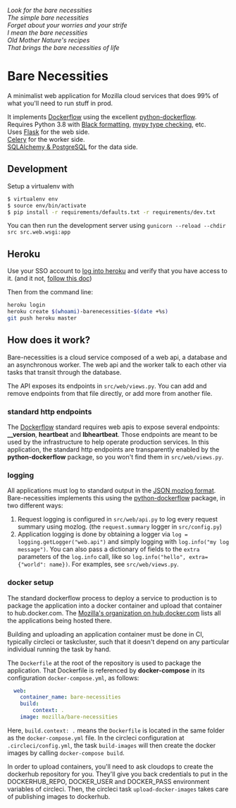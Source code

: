 *Look for the bare necessities  
The simple bare necessities  
Forget about your worries and your strife  
I mean the bare necessities  
Old Mother Nature's recipes  
That brings the bare necessities of life*

# Bare Necessities

A minimalist web application for Mozilla cloud services that does 99% of what you'll need to run stuff in prod.


It implements [Dockerflow](https://github.com/mozilla-services/Dockerflow/) using the excellent [python-dockerflow](https://python-dockerflow.readthedocs.io/).  
Requires Python 3.8 with [Black formatting](https://black.readthedocs.io/en/stable/), [mypy type checking](https://mypy.readthedocs.io/en/stable/), etc.  
Uses [Flask](https://flask.palletsprojects.com/en/1.1.x/) for the web side.  
[Celery](http://docs.celeryproject.org/en/latest/index.html) for the worker side.  
[SQLAlchemy & PostgreSQL](https://docs.sqlalchemy.org/en/13/dialects/postgresql.html) for the data side.  

## Development

Setup a virtualenv with
```bash
$ virtualenv env
$ source env/bin/activate
$ pip install -r requirements/defaults.txt -r requirements/dev.txt
```

You can then run the development server using `gunicorn --reload --chdir src src.web.wsgi:app`

## Heroku

Use your SSO account to [log into heroku](https://sso.mozilla.com/heroku) and verify that you have access to it. (and it not, [follow this doc](https://mana.mozilla.org/wiki/display/TS/Using+SSO+with+your+Heroku+account))

Then from the command line:

``` bash
heroku login
heroku create $(whoami)-barenecessities-$(date +%s)
git push heroku master
```

## How does it work?

Bare-necessities is a cloud service composed of a web api, a database and an asynchronous worker. The web api and the worker talk to each other via tasks that transit through the database.

The API exposes its endpoints in `src/web/views.py`. You can add and remove endpoints from that file directly, or add more from another file.

### standard http endpoints

The [Dockerflow](https://github.com/mozilla-services/Dockerflow/) standard requires web apis to expose several endpoints: **__version**, **__heartbeat__** and **__lbheartbeat__**. Those endpoints are meant to be used by the infrastructure to help operate production services. In this application, the standard http endpoints are transparently enabled by the **python-dockerflow** package, so you won't find them in `src/web/views.py`.

### logging

All applications must log to standard output in the [JSON mozlog format](https://wiki.mozilla.org/Firefox/Services/Logging). Bare-necessities implements this using the [python-dockerflow](https://python-dockerflow.readthedocs.io/en/latest/logging.html) package, in two different ways:

1. Request logging is configured in `src/web/api.py` to log every request summary using mozlog. (the `request.summary` logger in `src/config.py`)
2. Application logging is done by obtaining a logger via `log = logging.getLogger("web.api")` and simply logging with `log.info("my log message")`. You can also pass a dictionary of fields to the `extra` parameters of the `log.info` call, like so `log.info("hello", extra={"world": name})`. For examples, see `src/web/views.py`.

### docker setup

The standard dockerflow process to deploy a service to production is to package the application into a docker container and upload that container to hub.docker.com. The [Mozilla's organization on hub.docker.com](https://hub.docker.com/u/mozilla) lists all the applications being hosted there.

Building and uploading an application container must be done in CI, typically circleci or taskcluster, such that it doesn't depend on any particular individual running the task by hand.

The `Dockerfile` at the root of the repository is used to package the application. That Dockerfile is referenced by **docker-compose** in its configuration `docker-compose.yml`, as follows:

```yaml
  web:
    container_name: bare-necessities
    build:
        context: .
    image: mozilla/bare-necessities
```

Here, `build.context: .` means the `Dockerfile` is located in the same folder as the `docker-compose.yml` file. In the circleci configuration at `.circleci/config.yml`, the task `build-images` will then create the docker images by calling `docker-compose build`.

In order to upload containers, you'll need to ask cloudops to create the dockerhub repository for you. They'll give you back credentials to put in the DOCKERHUB_REPO, DOCKER_USER and DOCKER_PASS environment variables of circleci. Then, the circleci task `upload-docker-images` takes care of publishing images to dockerhub.